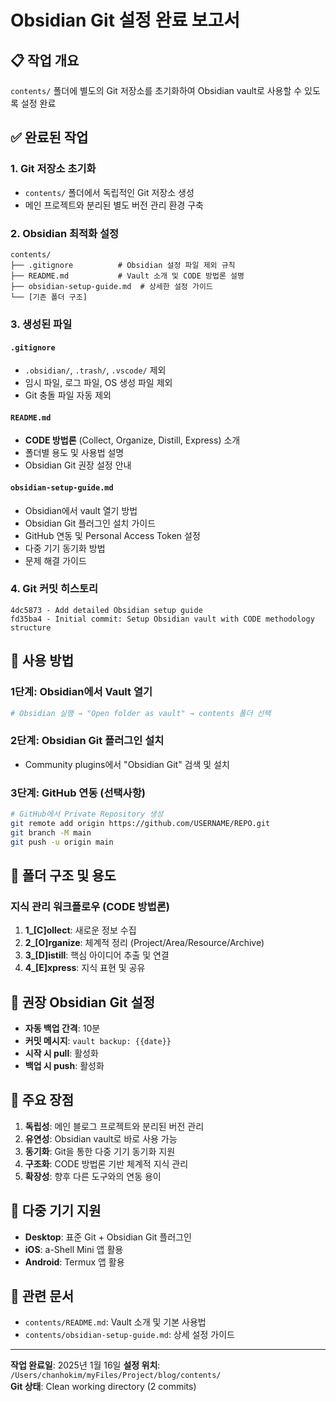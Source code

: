 # Obsidian Git 설정 완료 보고서

## 📋 작업 개요

`contents/` 폴더에 별도의 Git 저장소를 초기화하여 Obsidian vault로 사용할 수 있도록 설정 완료

## ✅ 완료된 작업

### 1. Git 저장소 초기화

- `contents/` 폴더에서 독립적인 Git 저장소 생성
- 메인 프로젝트와 분리된 별도 버전 관리 환경 구축

### 2. Obsidian 최적화 설정

```
contents/
├── .gitignore          # Obsidian 설정 파일 제외 규칙
├── README.md           # Vault 소개 및 CODE 방법론 설명
├── obsidian-setup-guide.md  # 상세한 설정 가이드
└── [기존 폴더 구조]
```

### 3. 생성된 파일

#### `.gitignore`

- `.obsidian/`, `.trash/`, `.vscode/` 제외
- 임시 파일, 로그 파일, OS 생성 파일 제외
- Git 충돌 파일 자동 제외

#### `README.md`

- **CODE 방법론** (Collect, Organize, Distill, Express) 소개
- 폴더별 용도 및 사용법 설명
- Obsidian Git 권장 설정 안내

#### `obsidian-setup-guide.md`

- Obsidian에서 vault 열기 방법
- Obsidian Git 플러그인 설치 가이드
- GitHub 연동 및 Personal Access Token 설정
- 다중 기기 동기화 방법
- 문제 해결 가이드

### 4. Git 커밋 히스토리

```
4dc5873 - Add detailed Obsidian setup guide
fd35ba4 - Initial commit: Setup Obsidian vault with CODE methodology structure
```

## 🚀 사용 방법

### 1단계: Obsidian에서 Vault 열기

```bash
# Obsidian 실행 → "Open folder as vault" → contents 폴더 선택
```

### 2단계: Obsidian Git 플러그인 설치

- Community plugins에서 "Obsidian Git" 검색 및 설치

### 3단계: GitHub 연동 (선택사항)

```bash
# GitHub에서 Private Repository 생성
git remote add origin https://github.com/USERNAME/REPO.git
git branch -M main
git push -u origin main
```

## 📁 폴더 구조 및 용도

### 지식 관리 워크플로우 (CODE 방법론)

1. **1\_[C]ollect**: 새로운 정보 수집
2. **2\_[O]rganize**: 체계적 정리 (Project/Area/Resource/Archive)
3. **3\_[D]istill**: 핵심 아이디어 추출 및 연결
4. **4\_[E]xpress**: 지식 표현 및 공유

## 🔧 권장 Obsidian Git 설정

- **자동 백업 간격**: 10분
- **커밋 메시지**: `vault backup: {{date}}`
- **시작 시 pull**: 활성화
- **백업 시 push**: 활성화

## 🌟 주요 장점

1. **독립성**: 메인 블로그 프로젝트와 분리된 버전 관리
2. **유연성**: Obsidian vault로 바로 사용 가능
3. **동기화**: Git을 통한 다중 기기 동기화 지원
4. **구조화**: CODE 방법론 기반 체계적 지식 관리
5. **확장성**: 향후 다른 도구와의 연동 용이

## 📱 다중 기기 지원

- **Desktop**: 표준 Git + Obsidian Git 플러그인
- **iOS**: a-Shell Mini 앱 활용
- **Android**: Termux 앱 활용

## 🔗 관련 문서

- `contents/README.md`: Vault 소개 및 기본 사용법
- `contents/obsidian-setup-guide.md`: 상세 설정 가이드

---

**작업 완료일**: 2025년 1월 16일
**설정 위치**: `/Users/chanhokim/myFiles/Project/blog/contents/`  
**Git 상태**: Clean working directory (2 commits)
